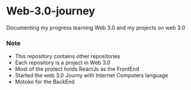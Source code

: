 # Web-3.0-journey
Documenting my progress learning Web 3.0 and my projects on web 3.0

### Note

- This repository contains other repositories 
- Each repository is a project in Web 3.0
- Most of the protect holds ReactJs as the FrontEnd
- Started the web 3.0 Journy with Internet Computers language 
- Motoko for the BackEnd


